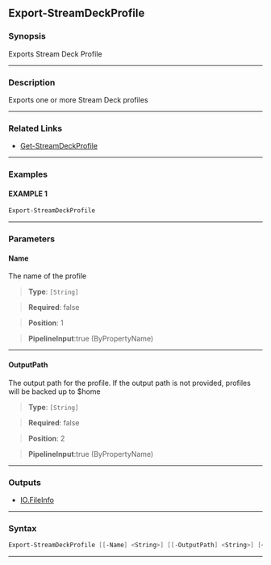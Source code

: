 Export-StreamDeckProfile
------------------------
### Synopsis
Exports Stream Deck Profile

---
### Description

Exports one or more Stream Deck profiles

---
### Related Links
* [Get-StreamDeckProfile](Get-StreamDeckProfile.md)



---
### Examples
#### EXAMPLE 1
```PowerShell
Export-StreamDeckProfile
```

---
### Parameters
#### **Name**

The name of the profile



> **Type**: ```[String]```

> **Required**: false

> **Position**: 1

> **PipelineInput**:true (ByPropertyName)



---
#### **OutputPath**

The output path for the profile.
If the output path is not provided, profiles will be backed up to $home



> **Type**: ```[String]```

> **Required**: false

> **Position**: 2

> **PipelineInput**:true (ByPropertyName)



---
### Outputs
* [IO.FileInfo](https://learn.microsoft.com/en-us/dotnet/api/System.IO.FileInfo)




---
### Syntax
```PowerShell
Export-StreamDeckProfile [[-Name] <String>] [[-OutputPath] <String>] [<CommonParameters>]
```
---
